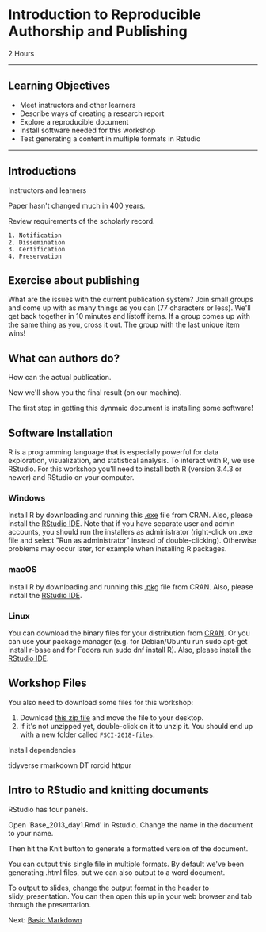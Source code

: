 #  Introduction to Reproducible Authorship and Publishing
2 Hours

-------------------------

## Learning Objectives

* Meet instructors and other learners
* Describe ways of creating a research report
* Explore a reproducible document
* Install software needed for this workshop
* Test generating a content in multiple formats in Rstudio

----------------------------------------------------

## Introductions

Instructors and learners

Paper hasn't changed much in 400 years.

Review requirements of the scholarly record.

    1. Notification
    2. Dissemination
    3. Certification
    4. Preservation

## Exercise about publishing

What are the issues with the current publication system?  Join small groups
and come up with as many things as you can (77 characters or less).  We'll get 
back together in 10 minutes and listoff items.  If a group comes up with the 
same thing as you, cross it out.  The group with the last unique item wins!

## What can authors do?

How can the actual publication.

Now we'll show you the final result (on our machine).  

The first step in getting this dynmaic document is installing some software!

## Software Installation

R is a programming language that is especially powerful for data exploration,
visualization, and statistical analysis. To interact with R, we use RStudio.
For this workshop you'll need to install both R (version 3.4.3 or newer) and
RStudio on your computer.  

### Windows
Install R by downloading and running this
[.exe](https://cran.r-project.org/bin/windows/base/release.htm) file from CRAN. 
Also, please install the [RStudio
IDE](https://www.rstudio.com/products/rstudio/download/#download). 
Note that if you have separate user and admin accounts, you should run the 
installers as administrator (right-click on .exe file and select "Run as administrator" 
instead of double-clicking). Otherwise problems may occur later, for example when installing R packages.

### macOS
Install R by downloading and running this
[.pkg](https://cran.r-project.org/bin/macosx/R-latest.pkg) file from CRAN. Also, 
please install the [RStudio
IDE](https://www.rstudio.com/products/rstudio/download/#download).

### Linux
You can download the binary files for your distribution from
[CRAN](https://cran.r-project.org/index.html). Or you can use your package 
manager (e.g. for Debian/Ubuntu run sudo apt-get install r-base and for 
Fedora run sudo dnf install R). Also, please install the [RStudio
IDE](https://www.rstudio.com/products/rstudio/download/#download).


## Workshop Files

You also need to download some files for this workshop:

1. Download [this zip file](/data/FSCI-2018-files.zip) and move
the file to your desktop.
2. If it's not unzipped yet, double-click on it to unzip it. You should end up
with a new folder called `FSCI-2018-files`.

Install dependencies

tidyverse
rmarkdown
DT
rorcid
httpur

## Intro to RStudio and knitting documents

RStudio has four panels.  

Open 'Base_2013_day1.Rmd' in Rstudio.  Change the name in the document to your name.  

Then hit the Knit button to generate a formatted version of the document. 

You can output this single file in multiple formats.  By default we've been
generating .html files, but we can also output to a word document.

To output to slides, change the output format in the header to
slidy_presentation.  You can then open this up in your web browser and tab
through the presentation.

Next: [Basic Markdown](02-markdown.html)
